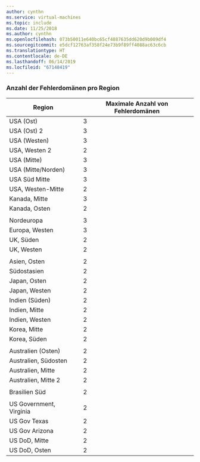 ```yaml
---
author: cynthn
ms.service: virtual-machines
ms.topic: include
ms.date: 11/25/2018
ms.author: cynthn
ms.openlocfilehash: 073b50011e640bc65cf4887635dd620d9b009df4
ms.sourcegitcommit: e5dcf12763af358f24e73b9f89ff4088ac63c6cb
ms.translationtype: HT
ms.contentlocale: de-DE
ms.lasthandoff: 06/14/2019
ms.locfileid: "67148419"
---
```

### <a name="number-of-fault-domains-per-region"></a>Anzahl der Fehlerdomänen pro Region

| Region              | Maximale Anzahl von Fehlerdomänen  |
|---------------------|-------------------------|
| USA (Ost)             | 3                       |
| USA (Ost) 2           | 3                       |
| USA (Westen)             | 3                       |
| USA, Westen 2           | 2                       |
| USA (Mitte)          | 3                       |
| USA (Mitte/Norden)    | 3                       |
| USA Süd Mitte    | 3                       |
| USA, Westen-Mitte     | 2                       |
| Kanada, Mitte      | 3                      |
| Kanada, Osten         | 2                       |
|                     |                         |
| Nordeuropa        | 3                       |
| Europa, Westen         | 3                       |
| UK, Süden            | 2                       |
| UK, Westen             | 2                       |
|                     |                         |
| Asien, Osten           | 2                       |
| Südostasien     | 2                       |
| Japan, Osten          | 2                       |
| Japan, Westen          | 2                       |
| Indien (Süden)         | 2                       |
| Indien, Mitte       | 2                       |
| Indien, Westen          | 2                       |
| Korea, Mitte       | 2                       |
| Korea, Süden         | 2                       |
|                     |                         |
| Australien (Osten)      | 2                       |
| Australien, Südosten | 2                       |
| Australien, Mitte   | 2                       |
| Australien, Mitte 2 | 2                       |
|                     |                         |
| Brasilien Süd        | 2                       |
|                     |                         |
| US Government, Virginia     | 2                       |
| US Gov Texas        | 2                       |
| US Gov Arizona      | 2                       |
| US DoD, Mitte      | 2                       |
| US DoD, Osten         | 2                       |
